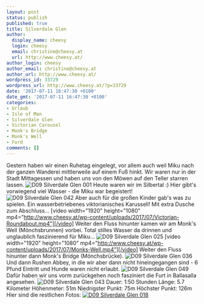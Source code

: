 ```yaml
---
layout: post
status: publish
published: true
title: Silverdale Glen
author:
  display_name: cheesy
  login: cheesy
  email: christine@cheesy.at
  url: http://www.cheesy.at/
author_login: cheesy
author_email: christine@cheesy.at
author_url: http://www.cheesy.at/
wordpress_id: 33729
wordpress_url: http://www.cheesy.at/?p=33729
date: '2017-07-11 18:47:30 +0100'
date_gmt: '2017-07-11 16:47:30 +0100'
categories:
- Urlaub
- Isle of Man
- Silverdale Glen
- Victorian Carousel
- Monk's Bridge
- Monk's Well
- Ford
comments: []
---
```

Gestern haben wir einen Ruhetag eingelegt, vor allem auch weil Miku nach der ganzen Wanderei mittlerweile auf einem Fuß hinkt. Wir waren nur in der Stadt Mittagessen und haben uns von den Möwen auf den Teller starren lassen.
![D09 Silverdale Glen 001](http://www.cheesy.at/wp-content/uploads/D09-Silverdale-Glen-001.jpg)
Heute waren wir im Silbertal :) Hier gibt's vorwiegend viel Wasser - die Miku war begeistert!
![D09 Silverdale Glen 042](http://www.cheesy.at/wp-content/uploads/D09-Silverdale-Glen-042.jpg)
Aber auch für die großen Kinder gab's was zu spielen. Ein wasserbetriebenes viktorianisches Karussell! Mit extra Dusche zum Abschluss...
[video width="1920" height="1080" mp4="http://www.cheesy.at/wp-content/uploads/2017/07/Victorian-Roundabout.mp4"][/video]
Weiter den Fluss hinunter kamen wir am Monk's Well (Mönchsbrunnen) vorbei. Total stilles Wasser da drinnen und unglaublich faszinierend für Miku...
![D09 Silverdale Glen 025](http://www.cheesy.at/wp-content/uploads/D09-Silverdale-Glen-025.jpg)
[video width="1920" height="1080" mp4="http://www.cheesy.at/wp-content/uploads/2017/07/Monks-Well.mp4"][/video]
Weiter den Fluss hinunter dann Monk's Bridge (Mönchsbrücke).
![D09 Silverdale Glen 036](http://www.cheesy.at/wp-content/uploads/D09-Silverdale-Glen-036.jpg)
Und dann Rushen Abbey, in die wir aber dann nicht hineingegangen sind - 6 Pfund Eintritt und Hunde waren nicht erlaubt.
![D09 Silverdale Glen 049](http://www.cheesy.at/wp-content/uploads/D09-Silverdale-Glen-049.jpg)
Dafür haben wir uns vorm zurückgehen noch fasziniert die Furt in Ballasalla angesehen.
![D09 Silverdale Glen 043](http://www.cheesy.at/wp-content/uploads/D09-Silverdale-Glen-043.jpg)
Dauer: 1:50 Stunden
Länge: 5.7 Kilometer
Höhenmeter: 51m
Niedrigster Punkt: 75m
Höchster Punkt: 126m
Hier sind die restlichen Fotos:
[![D09 Silverdale Glen 018](http://www.cheesy.at/wp-content/uploads/D09-Silverdale-Glen-018.jpg)](http://www.cheesy.at/fotos/urlaub/isle-of-man/day-9-silverdale-glen/)
